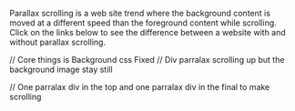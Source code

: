 Parallax scrolling is a web site trend where the background content is moved at a different speed than the foreground content while scrolling.
Click on the links below to see the difference between a website with and without parallax scrolling.

// Core things is Background css Fixed
// Div parralax scrolling up but the background image stay still

// One parralax div in the top and one parralax div in the final to make scrolling
